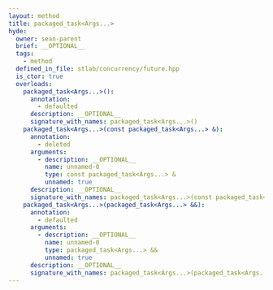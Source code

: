 ```yaml
---
layout: method
title: packaged_task<Args...>
hyde:
  owner: sean-parent
  brief: __OPTIONAL__
  tags:
    - method
  defined_in_file: stlab/concurrency/future.hpp
  is_ctor: true
  overloads:
    packaged_task<Args...>():
      annotation:
        - defaulted
      description: __OPTIONAL__
      signature_with_names: packaged_task<Args...>()
    packaged_task<Args...>(const packaged_task<Args...> &):
      annotation:
        - deleted
      arguments:
        - description: __OPTIONAL__
          name: unnamed-0
          type: const packaged_task<Args...> &
          unnamed: true
      description: __OPTIONAL__
      signature_with_names: packaged_task<Args...>(const packaged_task<Args...> &)
    packaged_task<Args...>(packaged_task<Args...> &&):
      annotation:
        - defaulted
      arguments:
        - description: __OPTIONAL__
          name: unnamed-0
          type: packaged_task<Args...> &&
          unnamed: true
      description: __OPTIONAL__
      signature_with_names: packaged_task<Args...>(packaged_task<Args...> &&)
---
```

